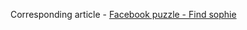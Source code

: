 Corresponding article - [Facebook puzzle - Find sophie](http://pravin.paratey.com/posts/facebook-puzzle-find-sophie)

